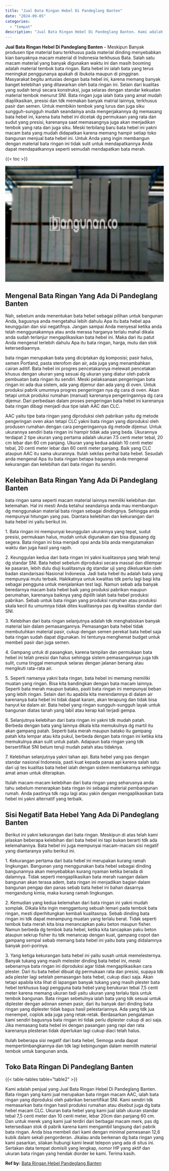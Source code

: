 ```yaml
---
title: "Jual Bata Ringan Hebel Di Pandeglang Banten"
date: "2024-09-05"
categories: 
  - "tempat"
description: "Jual Bata Ringan Hebel Di Pandeglang Banten. Kami adalah penjual yang Jual Bata Ringan Hebel Di Pandeglang Banten. Bata ringan yang kami jual merupakan bata..."
---
```


**Jual Bata Ringan Hebel Di Pandeglang Banten** – Meskipun Banyak produsen tipe material baru terkhusus pada material dinding menyebabkan kian banyaknya macam material di Indonesia terkhusus Bata. Salah satu macam material yang banyak digunakan waktu ini dan masih booming adalah material tembok bata ringan. Bata hebel ini ialah bata yang terus meningkat penggunanya apakah di ibukota maupun di pinggiran. Masyarakat begitu antusias dengan bata hebel ini, karena memang banyak banget kelebihan yang ditawarkan oleh bata ringan ini. Selain dari kualitas yang sudah teruji secara konstruksi, juga selaras dengan standar kekuatan material tembok menurut SNI. Bata ringan juga ialah bata yang amat mudah diaplikasikan, presisi dan tdk memakan banyak matrial lainnya, terkhusus pasir dan semen. Untuk membikin tembok yang lurus dan juga siku sungguh-sungguh mudah seandainya anda mengerjakannya dg memasang bata hebel ini, karena bata hebel ini dicetak dg permukaan yang rata dan sudut yang presisi, karenanya saat memasangnya juga akan menjadikan tembok yang rata dan juga siku. Meski terbilang baru bata hebel ini yakni macam bata yang mudah didapatkan karena memang hampir setiap toko bangunan menjual bata hebel ini. Untuk Anda yang ingin membangun dengan material bata ringan ini tidak sulit untuk mendapatkannya Anda dapat mendapatkannya seperti semudah mendapatkan bata merah.

{{< toc >}}

![Jual Bata Ringan Hebel Di Pandeglang Banten](/images/jual-hebel-murah-18.png)

## Mengenal Bata Ringan Yang Ada Di Pandeglang Banten

Nah, sebelum anda menentukan bata hebel sebagai pilihan untuk bangunan Anda, bagusnya anda mengetahui lebih dahulu Apa itu bata hebel apa keunggulan dan sisi negatifnya. Jangan sampai Anda menyesal ketika anda telah menggunakannya atau anda merasa harganya terlalu mahal dikala anda sudah terlanjur mengaplikasikan bata hebel ini. Maka dari itu patut Anda mengenal terlebih dahulu Apa itu bata ringan, harga, mutu dan stok ketersediaannya.

bata ringan merupakan bata yang diciptakan dg komposisi; pasir halus, semen Portland, pasta sterofom dan air, ada juga yang menambahkan cairan aditif. Bata hebel ini progres pencetakannya melewati pencetakan khusus dengan ukuran yang sesuai dg ukuran yang diatur oleh pabrik pembuatan bata ringan itu sendiri. Meski pelaksanaan pengeringan bata ringan ini ada dua sistem, ada yang dijemur dan ada yang di oven. Untuk produksi pabrik umumnya progres pengeringan nya dg cara di oven. Akan tetapi untuk produksi rumahan (manual) karenanya pengeringannya dg cara dijemur. Dari perbedaan dalam proses pengeringan bata hebel ini karenanya bata ringan dibagi menjadi dua tipe ialah AAC dan CLC.

AAC yaitu tipe bata ringan yang diproduksi oleh pabrikan yaitu dg metode pengeringan oven akan tetapi CLC yakni bata ringan yang diproduksi oleh produsen rumahan dengan cara pengeringannya dg metode dijemur. Untuk ukurannya sendiri bata ringan ini hampir tidak ada yang beda. Ukurannya terdapat 2 tipe ukuran yang pertama adalah ukuran 7.5 centi meter tebal, 20 cm lebar dan 60 cm panjang. Ukuran yang kedua adalah 10 centi meter tebal, 20 centi meter lebar dan 60 centi meter panjang. Baik yang CLC ataupun AAC itu sama ukurannya. Itulah sekilas perihal bata hebel. Sesudah anda mengenal Apa itu bata ringan betapa bagusnya anda mengenal kekurangan dan kelebihan dari bata ringan itu sendiri.

## Kelebihan Bata Ringan Yang Ada Di Pandeglang Banten

bata ringan sama seperti macam material lainnya memiliki kelebihan dan kelemahan. Hal ini mesti Anda ketahui seandainya anda mau membangun dg menggunakan material bata ringan sebagai dindingnya. Sehingga anda mempunyai hitungan yang pas. Diantara kelebihan dan kekurangan dari bata hebel ini yaitu berikut ini.

1\. Bata ringan ini mempunyai keunggulan ukurannya yang tepat, sudut presisi, permukaan halus, mudah untuk digunakan dan bisa dipasang dg segera. Bata ringan ini bisa menjadi opsi anda bila anda mengutamakan waktu dan juga hasil yang rapih.

2\. Keunggulan kedua dari bata ringan ini yakni kualitasnya yang telah teruji dg standar SNI. Bata hebel sebelum diproduksi secara massal dan dilempar ke pasaran, lebih dulu diuji kualitasnya dg standar uji yang dikeluarkan oleh badan standarisasi Nasional Indonesia. Jadi bata hebel itu adalah bata yang mempunyai mutu terbaik. Hakikatnya untuk kwalitas tdk perlu lagi bagi kita sebagai pengguna untuk menjalankan test lagi. Namun sebab ada banyak beredarnya macam bata hebel baik yang produksi pabrikan maupun perumahan, karenanya baiknya yang dipilih ialah bata hebel produksi pabrikan. Sebab untuk bata ringan yang produksi rumahan atau produksi skala kecil itu umumnya tidak dites kualitasnya pas dg kwalitas standar dari SNI.

3\. Kelebihan dari bata ringan selanjutnya adalah tdk menghabiskan banyak material lain dalam pemasangannya. Pemasangan bata hebel tidak membutuhkan material pasir, cukup dengan semen perekat bata hebel saja bata ringan sudah dapat digunakan. Ini tentunya menghemat budget untuk membeli pasir dan juga semen.

4\. Gampang untuk di pasangkan, karena tampilan dan permukaan bata hebel ini telah presisi dan halus sehingga sistem pemasangannya juga tdk sulit, cuma tinggal menumpuk selaras dengan jalanan benang atau mengikuti rata-rata air.

5\. Seperti namanya yakni bata ringan, bata hebel ini memang memiliki muatan yang ringan. Bisa kita bandingkan dengan bata macam lainnya. Seperti bata merah maupun batako, pasti bata ringan ini mempunyai beban yang lebih ringan. Selain dari itu apabila kita merendamnya di dalam air karenanya bata hebel ini tidak dapat karam, akan terapung dan tidak bisa hanyut ke dalam air. Bata hebel yang ringan sungguh-sungguh layak untuk bangunan diatas tanah yang labil atau kerap kali terjadi gempa.

6\. Selanjutnya kelebihan dari bata ringan ini yakni tdk mudah patah. Berbeda dengan bata yang lainnya dikala kita memukulnya dg martil itu akan gampang patah. Seperti bata merah maupun batako itu gampang patah kita lempar atau kita pukul, berbeda dengan bata ringan ini ketika kita memukulnya akan sulit untuk patah. Adapaun bata ringan yang tdk bersertifikat SNI belum teruji mudah patah atau tidaknya.

7\. Kelebihan selanjutnya yakni tahan api. Bata hebel yang pas dengan standar nasional Indonesia, pasti kuat kepada panas api karena salah satu dari uji tes kualitas bata hebel ialah dengan sistem membakarnya sehingga amat aman untuk diterapkan.

Itulah macam-macam kelebihan dari bata ringan yang seharusnya anda tahu sebelum menerapkan bata ringan ini sebagai material pembangunan rumah. Anda pastinya tdk ragu lagi atau yakin dengan mengaplikasikan bata hebel ini yakni alternatif yang terbaik.

## Sisi Negatif Bata Hebel Yang Ada Di Pandeglang Banten

Berikut ini yakni kekurangan dari bata ringan. Meskipun di atas telah kami jelaskan beberapa kelebihan dari bata hebel ini tapi bukan berarti tdk ada kelemahannya. Bata hebel ini juga mempunyai macam-macam sisi negatif yang diantaranya yaitu berikut ini.

1\. Kekurangan pertama dari bata hebel ini merupakan kurang ramah lingkungan. Bangunan yang menggunakan bata hebel sebagai dinding bangunannya akan menyebabkan kurang nyaman ketika berada di dalamnya. Tidak seperti mengaplikasikan bata merah ruangan dalam bangunan akan terasa adem, bata ringan ini menjadikan bagian dalam bangunan pengap dan panas sebab bata hebel ini bahan dasarnya mengandung kimia, maka kurang ramah lingkungan.

2\. Kemudian yang kedua kelemahan dari bata ringan ini yakni mudah somplak. Dikala kita ingin menggantung sebuah lemari pada tembok bata ringan, mesti diperhitungkan kembali kualitasnya. Sebab dinding bata ringan ini tdk dapat menampung muatan yang terlalu berat. Tidak seperti tembok bata merah kita bisa menancapkan paku beton maupun fisher. Namun berbeda dg tembok bata hebel, ketika kita tancapkan paku beton ataupun sekrup fisher itu tdk menancap dengan kuat, gampang copot dan gampang sempal sebab memang bata hebel ini yaitu bata yang didalamnya banyak pori-porinya.

3\. Yang ketiga kekurangan bata hebel ini yaitu susah untuk memelesternya. Banyak tukang yang masih melester dinding bata hebel ini, meski sebenarnya bata ringan ini diproduksi agar tidak mengaplikasikan cara plester. Dari itu bata hebel dibuat dg permukaan rata dan presisi, supaya tdk ada plester lagi setelah pemasangan bata hebel, cukup diaci saja. Akan tetapi apabila kita lihat di lapangan banyak tukang yang masih plester bata hebel terkhusus bagi pengguna bata hebel yang berukuran tebal 7,5 centi meter karena memang ukuran tadi yaitu ukuran yang terlalu tipis untuk tembok bangunan. Bata ringan sebetulnya ialah bata yang tdk sesuai untuk diplester dengan adonan semen pasir, dari itu banyak dari dinding bata ringan yang diplester tidak bagus hasil pelestariannya. Ada yang tdk jua menempel, coplok ada juga yang retak-retak. Berdasarkan pengalaman kami sendiri bagusnya bata ringan ini tidak perlu diplester cukup di aci saja. Jika memasang bata hebel ini dengan pasangan yang rapi dan rata karenanya plesteran tidak diperlukan lagi cukup diaci telah halus.

Itulah beberapa sisi negatif dari bata hebel, Semoga anda dapat mempertimbangkannya dan tdk lagi kebingungan dalam memilih material tembok untuk bangunan anda.

## Toko Bata Ringan Di Pandeglang Banten

{{< table-tables table="table2" >}}

Kami adalah penjual yang Jual Bata Ringan Hebel Di Pandeglang Banten. Bata ringan yang kami jual merupakan bata ringan macam AAC, ialah bata ringan yang diproduksi oleh pabrikan bersertifikat SNI. Kami sendiri tdk memasarkan bata ringan hasil produksi rumahan atau disebut juga dg bata hebel macam CLC. Ukuran bata hebel yang kami jual ialah ukuran standar tebal 7,5 centi meter dan 10 centi meter, lebar 20cm dan panjang 60 cm. Dan untuk merek yang kami jual terdiri dari berbagai macam merk, pas dg ketersediaan stok di pabrik karena kami mengambil langsung dari pabrik bata ringan. Anda bisa membeli dari kami dengan minimal pemesanan 12,6 kubik dalam sekali pengorderan. Jikalau anda berkenan dg bata ringan yang kami pasarkan, silakan hubungi kami lewat telepon yang ada di situs ini. Sertakan data tempat domisili yang lengkap, nomor HP yang aktif dan ukuran bata ringan yang hendak diorder ke kami. Terima kasih.

**Ref by:** [Bata Ringan Hebel Pandeglang Banten](https://id.wikipedia.org/wiki/Bata)
